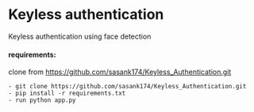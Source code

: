 # Keyless authentication

Keyless authentication using face detection


#### **requirements:**
clone from https://github.com/sasank174/Keyless_Authentication.git
```
- git clone https://github.com/sasank174/Keyless_Authentication.git
- pip install -r requirements.txt
- run python app.py
```
